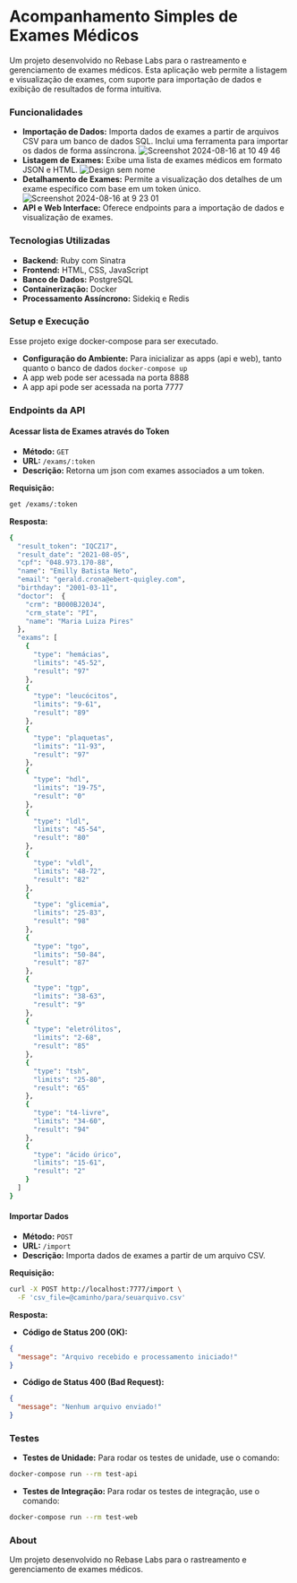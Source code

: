 # Acompanhamento Simples de Exames Médicos

Um projeto desenvolvido no Rebase Labs para o rastreamento e gerenciamento de exames médicos. Esta aplicação web permite a listagem e visualização de exames, com suporte para importação de dados e exibição de resultados de forma intuitiva.

### Funcionalidades

- **Importação de Dados:** Importa dados de exames a partir de arquivos CSV para um banco de dados SQL. Inclui uma ferramenta para importar os dados de forma assíncrona.
 ![Screenshot 2024-08-16 at 10 49 46](https://github.com/user-attachments/assets/db60ee2f-b572-496d-9d46-42245f5a7502)
- **Listagem de Exames:** Exibe uma lista de exames médicos em formato JSON e HTML.
 ![Design sem nome](https://github.com/user-attachments/assets/535f11eb-d96d-4e5b-aae9-9359c4f35352)
- **Detalhamento de Exames:** Permite a visualização dos detalhes de um exame específico com base em um token único.
 ![Screenshot 2024-08-16 at 9 23 01](https://github.com/user-attachments/assets/df5216ad-99b4-4966-9200-ef49dbe963e8)
- **API e Web Interface:** Oferece endpoints para a importação de dados e visualização de exames.

### Tecnologias Utilizadas

- **Backend:** Ruby com Sinatra
- **Frontend:** HTML, CSS, JavaScript
- **Banco de Dados:** PostgreSQL
- **Containerização:** Docker
- **Processamento Assíncrono:** Sidekiq e Redis

### Setup e Execução
Esse projeto exige docker-compose para ser executado.
- **Configuração do Ambiente:** Para inicializar as apps (api e web), tanto quanto o banco de dados `docker-compose up`
- A app web pode ser acessada na porta 8888
- A app api pode ser acessada na porta 7777

### Endpoints da API

#### Acessar lista de Exames através do Token

- **Método:** `GET`
- **URL:** `/exams/:token`
- **Descrição:** Retorna um json com exames associados a um token.

**Requisição:**
```bash
get /exams/:token
```
**Resposta:**
```bash
{
  "result_token": "IQCZ17",
  "result_date": "2021-08-05",
  "cpf": "048.973.170-88",
  "name": "Emilly Batista Neto",
  "email": "gerald.crona@ebert-quigley.com",
  "birthday": "2001-03-11",
  "doctor":  {
    "crm": "B000BJ20J4",
    "crm_state": "PI",
    "name": "Maria Luiza Pires"
  },
  "exams": [
    {
      "type": "hemácias",
      "limits": "45-52",
      "result": "97"
    },
    {
      "type": "leucócitos",
      "limits": "9-61",
      "result": "89"
    },
    {
      "type": "plaquetas",
      "limits": "11-93",
      "result": "97"
    },
    {
      "type": "hdl",
      "limits": "19-75",
      "result": "0"
    },
    {
      "type": "ldl",
      "limits": "45-54",
      "result": "80"
    },
    {
      "type": "vldl",
      "limits": "48-72",
      "result": "82"
    },
    {
      "type": "glicemia",
      "limits": "25-83",
      "result": "98"
    },
    {
      "type": "tgo",
      "limits": "50-84",
      "result": "87"
    },
    {
      "type": "tgp",
      "limits": "38-63",
      "result": "9"
    },
    {
      "type": "eletrólitos",
      "limits": "2-68",
      "result": "85"
    },
    {
      "type": "tsh",
      "limits": "25-80",
      "result": "65"
    },
    {
      "type": "t4-livre",
      "limits": "34-60",
      "result": "94"
    },
    {
      "type": "ácido úrico",
      "limits": "15-61",
      "result": "2"
    }
  ]
}

```

#### Importar Dados

- **Método:** `POST`
- **URL:** `/import`
- **Descrição:** Importa dados de exames a partir de um arquivo CSV.

**Requisição:**

```bash
curl -X POST http://localhost:7777/import \
  -F 'csv_file=@caminho/para/seuarquivo.csv'
```

**Resposta:**

- **Código de Status 200 (OK):**

```json
{
  "message": "Arquivo recebido e processamento iniciado!"
}
```

- **Código de Status 400 (Bad Request):**

```json
{
  "message": "Nenhum arquivo enviado!"
}
```

### Testes

- **Testes de Unidade:** Para rodar os testes de unidade, use o comando:

```bash
docker-compose run --rm test-api
```

- **Testes de Integração:** Para rodar os testes de integração, use o comando:

```bash
docker-compose run --rm test-web
```

### About

Um projeto desenvolvido no Rebase Labs para o rastreamento e gerenciamento de exames médicos.
